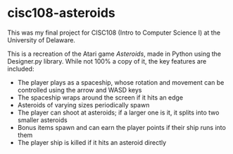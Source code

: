 # cisc108-asteroids
This was my final project for CISC108 (Intro to Computer Science I) at the University of Delaware.

This is a recreation of the Atari game *Asteroids*, made in Python using the Designer.py library. While not 100% a copy of it, the key features are included:
- The player plays as a spaceship, whose rotation and movement can be controlled using the arrow and WASD keys
- The spaceship wraps around the screen if it hits an edge
- Asteroids of varying sizes periodically spawn
- The player can shoot at asteroids; if a larger one is it, it splits into two smaller asteroids
- Bonus items spawn and can earn the player points if their ship runs into them
- The player ship is killed if it hits an asteroid directly


